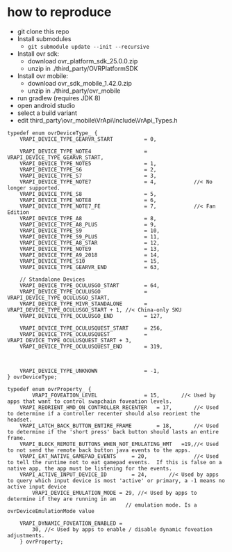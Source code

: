 # how to reproduce

- git clone this repo
- Install submodules
  - `git submodule update --init --recursive`
- Install ovr sdk:
  - download ovr_platform_sdk_25.0.0.zip
  - unzip in ./third_party/OVRPlatformSDK
- Install ovr mobile:
  - download ovr_sdk_mobile_1.42.0.zip
  - unzip in ./third_party/ovr_mobile
- run gradlew (requires JDK 8)
- open android studio
- select a build variant
- edit third_party\ovr_mobile\VrApi\Include\VrApi_Types.h

```
typedef enum ovrDeviceType_ {
	VRAPI_DEVICE_TYPE_GEARVR_START			= 0,

	VRAPI_DEVICE_TYPE_NOTE4					= VRAPI_DEVICE_TYPE_GEARVR_START,
	VRAPI_DEVICE_TYPE_NOTE5					= 1,
	VRAPI_DEVICE_TYPE_S6					= 2,
	VRAPI_DEVICE_TYPE_S7					= 3,
	VRAPI_DEVICE_TYPE_NOTE7					= 4,			//< No longer supported.
	VRAPI_DEVICE_TYPE_S8					= 5,
	VRAPI_DEVICE_TYPE_NOTE8					= 6,
	VRAPI_DEVICE_TYPE_NOTE7_FE				= 7,			//< Fan Edition
	VRAPI_DEVICE_TYPE_A8					= 8,
	VRAPI_DEVICE_TYPE_A8_PLUS				= 9,
	VRAPI_DEVICE_TYPE_S9					= 10,
	VRAPI_DEVICE_TYPE_S9_PLUS				= 11,
	VRAPI_DEVICE_TYPE_A8_STAR 				= 12,
	VRAPI_DEVICE_TYPE_NOTE9           		= 13,
	VRAPI_DEVICE_TYPE_A9_2018				= 14,
	VRAPI_DEVICE_TYPE_S10					= 15,
	VRAPI_DEVICE_TYPE_GEARVR_END			= 63,

	// Standalone Devices
	VRAPI_DEVICE_TYPE_OCULUSGO_START		= 64,
	VRAPI_DEVICE_TYPE_OCULUSGO				= VRAPI_DEVICE_TYPE_OCULUSGO_START,
	VRAPI_DEVICE_TYPE_MIVR_STANDALONE		= VRAPI_DEVICE_TYPE_OCULUSGO_START + 1,	//< China-only SKU
	VRAPI_DEVICE_TYPE_OCULUSGO_END			= 127,

	VRAPI_DEVICE_TYPE_OCULUSQUEST_START		= 256,
	VRAPI_DEVICE_TYPE_OCULUSQUEST			= VRAPI_DEVICE_TYPE_OCULUSQUEST_START + 3,
	VRAPI_DEVICE_TYPE_OCULUSQUEST_END		= 319,



	VRAPI_DEVICE_TYPE_UNKNOWN				= -1,
} ovrDeviceType;
```

```
typedef enum ovrProperty_ {
        VRAPI_FOVEATION_LEVEL				= 15,		//< Used by apps that want to control swapchain foveation levels.
	VRAPI_REORIENT_HMD_ON_CONTROLLER_RECENTER	= 17,		//< Used to determine if a controller recenter should also reorient the headset.
	VRAPI_LATCH_BACK_BUTTON_ENTIRE_FRAME		= 18,		//< Used to determine if the 'short press' back button should lasts an entire frame.
	VRAPI_BLOCK_REMOTE_BUTTONS_WHEN_NOT_EMULATING_HMT	=19,//< Used to not send the remote back button java events to the apps.
	VRAPI_EAT_NATIVE_GAMEPAD_EVENTS		= 20,				//< Used to tell the runtime not to eat gamepad events.  If this is false on a native app, the app must be listening for the events.
	VRAPI_ACTIVE_INPUT_DEVICE_ID		= 24,		//< Used by apps to query which input device is most 'active' or primary, a -1 means no active input device
        VRAPI_DEVICE_EMULATION_MODE = 29, //< Used by apps to determine if they are running in an
                                      // emulation mode. Is a ovrDeviceEmulationMode value

    VRAPI_DYNAMIC_FOVEATION_ENABLED =
        30, //< Used by apps to enable / disable dynamic foveation adjustments.
    } ovrProperty;
```
